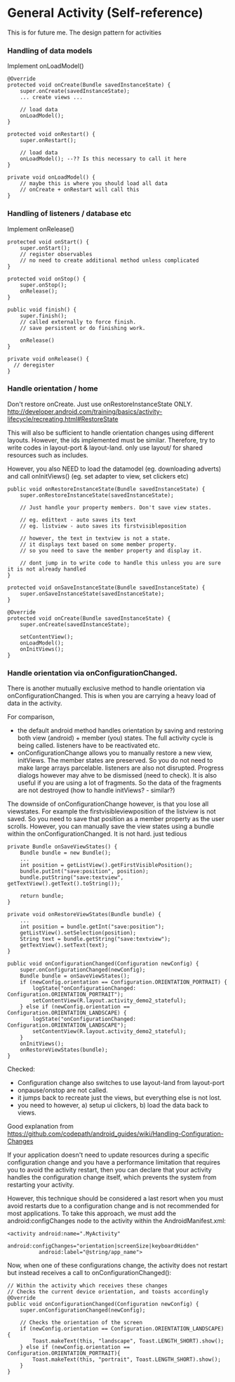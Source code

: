 # General Activity (Self-reference)

This is for future me. The design pattern for activities

### Handling of data models

Implement onLoadModel()

```
@Override
protected void onCreate(Bundle savedInstanceState) {
    super.onCreate(savedInstanceState);
    ... create views ...

    // load data
    onLoadModel();
}

protected void onRestart() {
    super.onRestart();

    // load data
    onLoadModel(); --?? Is this necessary to call it here
}

private void onLoadModel() {
    // maybe this is where you should load all data
    // onCreate + onRestart will call this
}

```

### Handling of listeners / database etc

Implement onRelease()

```
protected void onStart() {
    super.onStart();
    // register observables
    // no need to create additional method unless complicated
}

protected void onStop() {
    super.onStop();
    onRelease();
}

public void finish() {
    super.finish();
    // called externally to force finish.
    // save persistent or do finishing work. 
    
    onRelease() 
}

private void onRelease() {
  // deregister 
}

```

### Handle orientation / home

Don't restore onCreate. Just use onRestoreInstanceState ONLY.
http://developer.android.com/training/basics/activity-lifecycle/recreating.html#RestoreState

This will also be sufficient to handle orientation changes using different layouts. However, the ids implemented must be similar. Therefore, try to write codes in layout-port & layout-land. only use layout/ for shared resources such as includes. 

However, you also NEED to load the datamodel (eg. downloading adverts) and call onInitViews()  (eg. set adapter to view, set clickers etc)

```
public void onRestoreInstanceState(Bundle savedInstanceState) {
    super.onRestoreInstanceState(savedInstanceState);

    // Just handle your property members. Don't save view states. 
    
    // eg. edittext - auto saves its text
    // eg. listview - auto saves its firstvisibleposition
    
    // however, the text in textview is not a state. 
    // it displays text based on some member property. 
    // so you need to save the member property and display it.
    
    // dont jump in to write code to handle this unless you are sure it is not already handled
}

protected void onSaveInstanceState(Bundle savedInstanceState) {
    super.onSaveInstanceState(savedInstanceState);
}

@Override
protected void onCreate(Bundle savedInstanceState) {
    super.onCreate(savedInstanceState);

    setContentView();
    onLoadModel();
    onInitViews();
}

```

### Handle orientation via onConfigurationChanged. 

There is another mutually exclusive method to handle orientation via onConfigurationChanged. This is when you are carrying a heavy load of data in the activity.

For comparison, 
- the default android method handles orientation by saving and restoring both view (android) + member (you) states. The full activity cycle is being called. listeners have to be reactivated etc. 
- onConfigurationChange allows you to manually restore a new view, initViews. The member states are preserved. So you do not need to make large arrays parcelable. listeners are also not disrupted. Progress dialogs however may ahve to be dismissed (need to check). It is also useful if you are using a lot of fragments. So the data of the fragments are not destroyed (how to handle initViews? - similar?)

The downside of onConfigurationChange however, is that you lose all viewstates. For example the firstvisibleviewposition of the listview is not saved. So you need to save that position as a member property as the user scrolls. 
However, you can manually save the view states using a bundle within the onConfigurationChanged. It is not hard. just tedious

```
private Bundle onSaveViewStates() {
    Bundle bundle = new Bundle();
    ...
    int position = getListView().getFirstVisiblePosition();
    bundle.putInt("save:position", position);
    bundle.putString("save:textview", getTextView().getText().toString());
    
    return bundle;
}

private void onRestoreViewStates(Bundle bundle) {
    ...
    int position = bundle.getInt("save:position");
    getListView().setSelection(position);
    String text = bundle.getString("save:textview");
    getTextView().setText(text);
}

public void onConfigurationChanged(Configuration newConfig) {
    super.onConfigurationChanged(newConfig);
    Bundle bundle = onSaveViewStates();
    if (newConfig.orientation == Configuration.ORIENTATION_PORTRAIT) {
        logState("onConfigurationChanged: Configuration.ORIENTATION_PORTRAIT");
        setContentView(R.layout.activity_demo2_stateful);
    } else if (newConfig.orientation == Configuration.ORIENTATION_LANDSCAPE) {
        logState("onConfigurationChanged: Configuration.ORIENTATION_LANDSCAPE");
        setContentView(R.layout.activity_demo2_stateful);
    }
    onInitViews();
    onRestoreViewStates(bundle);
}

```

Checked:
- Configuration change also switches to use layout-land from layout-port 
- onpause/onstop are not called. 
- it jumps back to recreate just the views, but everything else is not lost.
- you need to however, a) setup ui clickers, b) load the data back to views.

Good explanation from https://github.com/codepath/android_guides/wiki/Handling-Configuration-Changes

If your application doesn't need to update resources during a specific configuration change and you have a performance limitation that requires you to avoid the activity restart, then you can declare that your activity handles the configuration change itself, which prevents the system from restarting your activity.

However, this technique should be considered a last resort when you must avoid restarts due to a configuration change and is not recommended for most applications. To take this approach, we must add the android:configChanges node to the activity within the AndroidManifest.xml:

```
<activity android:name=".MyActivity"
          android:configChanges="orientation|screenSize|keyboardHidden"
          android:label="@string/app_name">
```

Now, when one of these configurations change, the activity does not restart but instead receives a call to onConfigurationChanged():

```
// Within the activity which receives these changes
// Checks the current device orientation, and toasts accordingly
@Override
public void onConfigurationChanged(Configuration newConfig) {
    super.onConfigurationChanged(newConfig);

    // Checks the orientation of the screen
    if (newConfig.orientation == Configuration.ORIENTATION_LANDSCAPE) {
        Toast.makeText(this, "landscape", Toast.LENGTH_SHORT).show();
    } else if (newConfig.orientation == Configuration.ORIENTATION_PORTRAIT){
        Toast.makeText(this, "portrait", Toast.LENGTH_SHORT).show();
    }
}
```
